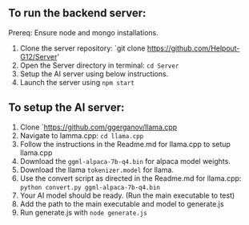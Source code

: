 ## To run the backend server:
Prereq: Ensure node and mongo installations.
1. Clone the server repository: `git clone https://github.com/Helpout-G12/Server'
2. Open the Server directory in terminal: `cd Server`
3. Setup the AI server using below instructions.
4. Launch the server using `npm start`

## To setup the AI server:

1. Clone `https://github.com/ggerganov/llama.cpp
2. Navigate to lamma.cpp: `cd llama.cpp` 
3. Follow the instructions in the Readme.md for llama.cpp to setup llama.cpp
4. Download the `ggml-alpaca-7b-q4.bin` for alpaca model weights.
5. Download the llama `tokenizer.model` for llama.
6. Use the convert script as directed in the Readme.md for llama.cpp: `python convert.py ggml-alpaca-7b-q4.bin`
7. Your AI model should be ready. (Run the main executable to test)
8. Add the path to the main executable and model to generate.js
9. Run generate.js with `node generate.js`

